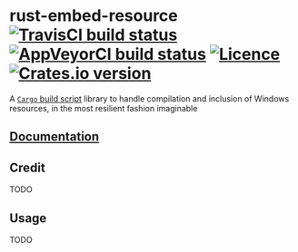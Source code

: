 # rust-embed-resource [![TravisCI build status](https://travis-ci.org/nabijaczleweli/rust-embed-resource.svg?branch=master)](https://travis-ci.org/nabijaczleweli/rust-embed-resource) [![AppVeyorCI build status](https://ci.appveyor.com/api/projects/status/nqd8kaa2pgwyiqkk/branch/master?svg=true)](https://ci.appveyor.com/project/nabijaczleweli/rust-embed-resource/branch/master) [![Licence](https://img.shields.io/badge/license-MIT-blue.svg?style=flat)](LICENSE) [![Crates.io version](http://meritbadge.herokuapp.com/embed-resource)](https://crates.io/crates/embed-resource)
A [`Cargo` build script](http://doc.crates.io/build-script.html) library to handle compilation and inclusion of Windows resources, in the most resilient fashion imaginable

## [Documentation](https://cdn.rawgit.com/nabijaczleweli/rust-embed-resource/doc/embed_resource/index.html)

## Credit

TODO

## Usage

TODO

